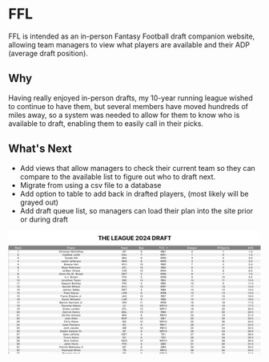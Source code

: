 # FFL
FFL is intended as an in-person Fantasy Football draft companion website, allowing team managers to view what players are available and their ADP (average draft position).

## Why
Having really enjoyed in-person drafts, my 10-year running league wished to continue to have them, but several members have moved hundreds of miles away, so a system was needed to allow for them to know who is available to draft, enabling them to easily call in their picks.

## What's Next
*  Add views that allow managers to check their current team so they can compare to the available list to figure out who to draft next.
*  Migrate from using a csv file to a database
*  Add option to table to add back in drafted players, (most likely will be grayed out)
*  Add draft queue list, so managers can load their plan into the site prior or during draft

![plot](./front-end/ffl/public/example.png)
